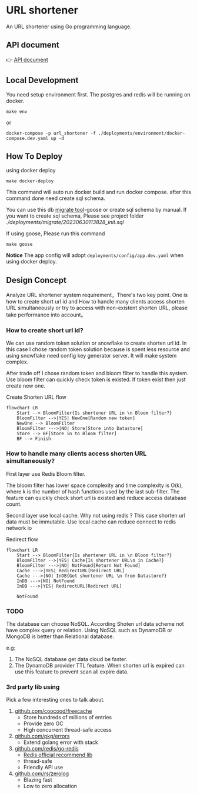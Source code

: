 # URL shortener

An URL shortener using Go programming language.

## API document

👉 [API document](./doc/API.md)

## Local Development

You need setup environment first.
The postgres and redis will be running on docker.

```shell
make env
```

or

```shell
docker-compose -p url_shortener -f ./deployments/environment/docker-compose.dev.yaml up -d
```

## How To Deploy

using docker deploy

```shell
make docker-deploy
```

This command will auto run docker build and run docker compose.
after this command done need create sql schema.

You can use this db [migrate tool](https://github.com/pressly/goose)-goose or create sql schema by manual.
If you want to create sql schema, Please see project folder *./deployments/migrate/20230630113828_init.sql*

If using goose, Please run this command

```shell
make goose
```

**Notice** The app config will adopt `deployments/config/app.dev.yaml` when using docker deploy.

## Design Concept

Analyze URL shortener system requirement，There's two key point. One is how to create short url id and How to handle many
clients access shorten URL simultaneously or
try to access with non-existent shorten URL, please take performance into account。

### How to create short url id?

We can use random token solution or snowflake to create shorten url id. In this case I chose random token solution
because is spent less resource and using snowflake need config key
generator server. It will make system complex.

After trade off I chose random token and bloom filter to handle this system.
Use bloom filter can quickly check token is existed. If token exist then just create new one.

Create Shorten URL flow

```mermaid
flowchart LR
    Start --> BloomFilter{Is shortener URL in \n Bloom filter?}
    BloomFilter -->|YES| NewOne[Random new token]
    NewOne --> BloomFilter
    BloomFilter --->|NO| Store[Store into Datastore]
    Store --> BF[Store in to Bloom filter]
    BF --> Finish
```

### How to handle many clients access shorten URL simultaneously?

First layer use Redis Bloom filter.

The bloom filter has lower space complexity and time complexity is O(k), where k
is the number of hash functions used by the last sub-filter. The feature can quickly check short url is existed and
reduce access database count.

Second layer use local cache.
Why not using redis ? This case shorten url data must be immutable.
Use local cache can reduce connect to redis network io

Redirect flow

```mermaid
flowchart LR
    Start --> BloomFilter{Is shortener URL in \n Bloom filter?}
    BloomFilter -->|YES| Cache{Is shortener URL\n in Cache?}
    BloomFilter --->|NO| NotFound[Return Not Found]
    Cache --->|YES| RedirectURL[Redirect URL]
    Cache --->|NO| InDB{Get shortener URL \n from Datastore?}
    InDB --->|NO| NotFound
    InDB --->|YES| RedirectURL[Redirect URL]

    NotFound
```

### TODO

The database can choose NoSQL. According Shoten url data scheme not have complex query or relation.
Using NoSQL such as DynamoDB or MongoDB is better than Relational database.

e.g:

1. The NoSQL database get data cloud be faster.
2. The DynamoDB provider TTL feature. When shorten url is expired can use this feature to prevent scan all expire data.

### 3rd party lib using

Pick a few interesting ones to talk about.

1. [github.com/coocood/freecache](github.com/coocood/freecach)
    - Store hundreds of millions of entries
    - Provide zero GC
    - High concurrent thread-safe access
2. [github.com/pkg/errors](github.com/pkg/errors)
    - Extend golang error with stack
3. [github.com/redis/go-redis](github.com/redis/go-redis)
    - [Redis official recommend lib](https://redis.io/resources/clients/#go)
    - thread-safe
    - Friendly API use
4. [github.com/rs/zerolog](github.com/rs/zerolog)
    - Blazing fast
    - Low to zero allocation